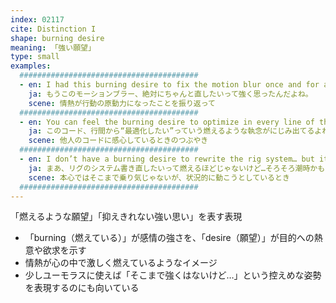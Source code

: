 ```yaml
---
index: 02117
cite: Distinction I
shape: burning desire
meaning: 「強い願望」
type: small
examples:
  ########################################
  - en: I had this burning desire to fix the motion blur once and for all.
    ja: もうこのモーションブラー、絶対にちゃんと直したいって強く思ったんだよね。
    scene: 情熱が行動の原動力になったことを振り返って
  ########################################
  - en: You can feel the burning desire to optimize in every line of this code.
    ja: このコード、行間から“最適化したい”っていう燃えるような執念がにじみ出てるよね。
    scene: 他人のコードに感心しているときのつぶやき
  ########################################
  - en: I don’t have a burning desire to rewrite the rig system… but it might be time.
    ja: まあ、リグのシステム書き直したいって燃えるほどじゃないけど…そろそろ潮時かもな。
    scene: 本心ではそこまで乗り気じゃないが、状況的に動こうとしているとき
  ########################################
---
```


「燃えるような願望」「抑えきれない強い思い」を表す表現

- 「burning（燃えている）」が感情の強さを、「desire（願望）」が目的への熱意や欲求を示す
- 情熱が心の中で激しく燃えているようなイメージ
- 少しユーモラスに使えば「そこまで強くはないけど…」という控えめな姿勢を表現するのにも向いている
